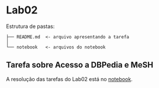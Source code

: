 # Lab02

Estrutura de pastas:

```
├── README.md  <- arquivo apresentando a tarefa
│
└── notebook   <- arquivos do notebook
```

## Tarefa sobre Acesso a DBPedia e MeSH

A resolução das tarefas do Lab02 está no [notebook](notebook/lab02.ipynb).
